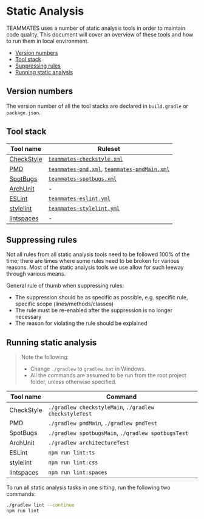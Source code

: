 # Static Analysis

TEAMMATES uses a number of static analysis tools in order to maintain code quality.
This document will cover an overview of these tools and how to run them in local environment.

- [Version numbers](#version-numbers)
- [Tool stack](#tool-stack)
- [Suppressing rules](#suppressing-rules)
- [Running static analysis](#running-static-analysis)

## Version numbers

The version number of all the tool stacks are declared in `build.gradle` or `package.json`.

## Tool stack

| Tool name | Ruleset |
| --- | --- |
| [CheckStyle](http://checkstyle.sourceforge.net/) | [`teammates-checkstyle.xml`]((../static-analysis/teammates-checkstyle.xml)) |
| [PMD](https://pmd.github.io/) | [`teammates-pmd.xml`](../static-analysis/teammates-pmd.xml), [`teammates-pmdMain.xml`](../static-analysis/teammates-pmdMain.xml) |
| [SpotBugs](https://spotbugs.github.io/) | [`teammates-spotbugs.xml`](../static-analysis/teammates-spotbugs.xml) |
| [ArchUnit](https://github.com/TNG/ArchUnit) | - |
| [ESLint](https://eslint.org/) | [`teammates-eslint.yml`](../static-analysis/teammates-eslint.yml) |
| [stylelint](http://stylelint.io) | [`teammates-stylelint.yml`](../static-analysis/teammates-stylelint.yml) |
| [lintspaces](https://github.com/evanshortiss/lintspaces-cli) | - |

## Suppressing rules

Not all rules from all static analysis tools need to be followed 100% of the time; there are times where some rules need to be broken for various reasons.
Most of the static analysis tools we use allow for such leeway through various means.

General rule of thumb when suppressing rules:
- The suppression should be as specific as possible, e.g. specific rule, specific scope (lines/methods/classes)
- The rule must be re-enabled after the suppression is no longer necessary
- The reason for violating the rule should be explained

## Running static analysis

> Note the following:
> - Change `./gradlew` to `gradlew.bat` in Windows.
> - All the commands are assumed to be run from the root project folder, unless otherwise specified.

| Tool name | Command |
| --- | --- |
| CheckStyle | `./gradlew checkstyleMain`, `./gradlew checkstyleTest` |
| PMD | `./gradlew pmdMain`, `./gradlew pmdTest` |
| SpotBugs | `./gradlew spotbugsMain`, `./gradlew spotbugsTest` |
| ArchUnit | `./gradlew architectureTest` |
| ESLint | `npm run lint:ts` |
| stylelint | `npm run lint:css` |
| lintspaces | `npm run lint:spaces` |

To run all static analysis tasks in one sitting, run the following two commands:
```sh
./gradlew lint --continue
npm run lint
```
